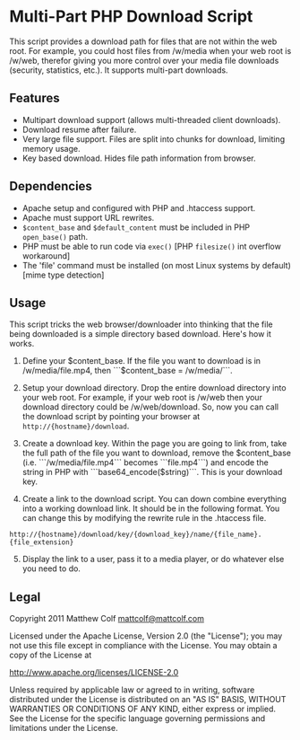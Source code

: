 Multi-Part PHP Download Script
==============================

This script provides a download path for files that are not within the web root. For example, you could
host files from /w/media when your web root is /w/web, therefor giving you more control over your media
file downloads (security, statistics, etc.). It supports multi-part downloads.

Features
--------

- Multipart download support (allows multi-threaded client downloads). 
- Download resume after failure.
- Very large file support. Files are split into chunks for download, limiting memory usage.
- Key based download. Hides file path information from browser. 

Dependencies
------------

- Apache setup and configured with PHP and .htaccess support.
- Apache must support URL rewrites.
- ```$content_base``` and ```$default_content``` must be included in PHP ```open_base()``` path.
- PHP must be able to run code via ```exec()``` [PHP ```filesize()``` int overflow workaround]
- The 'file' command must be installed (on most Linux systems by default) [mime type detection]

Usage
-----

This script tricks the web browser/downloader into thinking that the file being downloaded
is a simple directory based download. Here's how it works.

1. Define your $content_base. If the file you want to download is in /w/media/file.mp4, then  
```$content_base = /w/media/```.

2. Setup your download directory. Drop the entire download directory into your web root. For example, if
your web root is /w/web then your download directory could be /w/web/download. So, now you can call the 
download script by pointing your browser at ```http://{hostname}/download```.

3. Create a download key. Within the page you are going to link from, take the full path of the file you
want to download, remove the $content_base (i.e. ```/w/media/file.mp4``` becomes ```file.mp4```) and encode the string 
in PHP with ```base64_encode($string)```. This is your download key. 

4. Create a link to the download script. You can down combine everything into a working download link. 
It should be in the following format. You can change this by modifying the rewrite rule in the .htaccess
file.
```
http://{hostname}/download/key/{download_key}/name/{file_name}.{file_extension}
```

5. Display the link to a user, pass it to a media player, or do whatever else you need to do. 

Legal
-----

Copyright 2011 Matthew Colf mattcolf@mattcolf.com

Licensed under the Apache License, Version 2.0 (the "License"); you may not use this file except in compliance with the License. You may obtain a copy of the License at

http://www.apache.org/licenses/LICENSE-2.0

Unless required by applicable law or agreed to in writing, software distributed under the License is distributed on an "AS IS" BASIS, WITHOUT WARRANTIES OR CONDITIONS OF ANY KIND, either express or implied. See the License for the specific language governing permissions and limitations under the License.